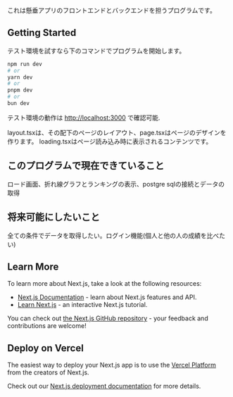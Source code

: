これは懸垂アプリのフロントエンドとバックエンドを担うプログラムです。

## Getting Started

テスト環境を試すなら下のコマンドでプログラムを開始します。

```bash
npm run dev
# or
yarn dev
# or
pnpm dev
# or
bun dev
```

テスト環境の動作は [http://localhost:3000](http://localhost:3000) で確認可能.

layout.tsxは、その配下のページのレイアウト、page.tsxはページのデザインを作ります。
loading.tsxはページ読み込み時に表示されるコンテンツです。

## このプログラムで現在できていること
ロード画面、折れ線グラフとランキングの表示、postgre sqlの接続とデータの取得

## 将来可能にしたいこと
全ての条件でデータを取得したい。ログイン機能(個人と他の人の成績を比べたい)

## Learn More

To learn more about Next.js, take a look at the following resources:

- [Next.js Documentation](https://nextjs.org/docs) - learn about Next.js features and API.
- [Learn Next.js](https://nextjs.org/learn) - an interactive Next.js tutorial.

You can check out [the Next.js GitHub repository](https://github.com/vercel/next.js) - your feedback and contributions are welcome!

## Deploy on Vercel

The easiest way to deploy your Next.js app is to use the [Vercel Platform](https://vercel.com/new?utm_medium=default-template&filter=next.js&utm_source=create-next-app&utm_campaign=create-next-app-readme) from the creators of Next.js.

Check out our [Next.js deployment documentation](https://nextjs.org/docs/app/building-your-application/deploying) for more details.
